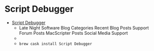 # Script Debugger
- [Script Debugger](https://latenightsw.com/)
  -  Late Night Software Blog Categories Recent Blog Posts  Support Forum Posts  MacScripter Posts Social Media Support
  - 
  - `brew cask install Script Debugger`
